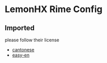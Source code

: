 # LemonHX Rime Config


## Imported
please follow their license

- [cantonese](https://github.com/rime/rime-cantonese)
- [easy-en](https://github.com/BlindingDark/rime-easy-en)